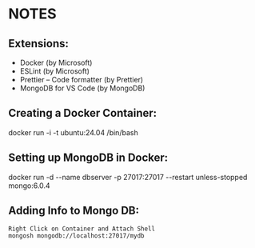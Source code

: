 # NOTES

## Extensions:
- Docker (by Microsoft)
- ESLint (by Microsoft)
- Prettier – Code formatter (by Prettier)
- MongoDB for VS Code (by MongoDB)

## Creating a Docker Container:
docker run -i -t ubuntu:24.04 /bin/bash

## Setting up MongoDB in Docker:
docker run -d --name dbserver -p 27017:27017 --restart unless-stopped mongo:6.0.4

## Adding Info to Mongo DB:
```
Right Click on Container and Attach Shell
mongosh mongodb://localhost:27017/mydb

```
